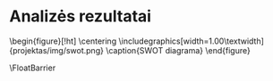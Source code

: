 # Analizės rezultatai

\begin{figure}[!ht]
    \centering
    \includegraphics[width=1.00\textwidth]{projektas/img/swot.png}
    \caption{SWOT diagrama}
\end{figure}

\FloatBarrier

